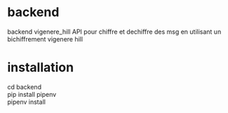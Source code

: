 # backend
backend vigenere_hill
API pour chiffre et dechiffre des msg en utilisant un bichiffrement vigenere hill

# installation

cd backend <br>
pip install pipenv <br>
pipenv install
